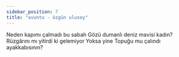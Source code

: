 ```yaml
---
sidebar_position: 7
title: "avuntu - özgün ulusoy"
---
```


Neden kapımı çalmadı bu sabah
Gözü dumanlı deniz mavisi kadın?
Rüzgârını mı yitirdi ki gelemiyor
Yoksa yine
Topuğu mu çalındı ayakkabısının?